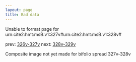 ```yaml
---
layout: page
title: Bad data
---
```


Unable to format page for urn:cite2:hmt:msB.v1:327v#urn:cite2:hmt:msB.v1:328v#

prev: [326v-327v](../326v-327v/) next: [328v-329v](../328v-329v/)

Composite image not yet made for bifolio spread 327v-328v

